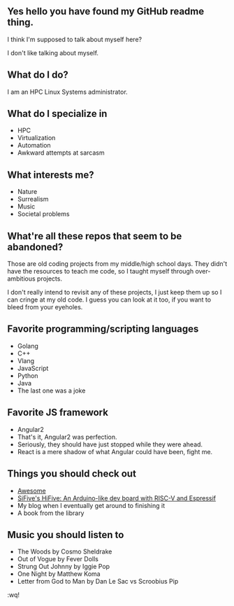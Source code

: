 ## Yes hello you have found my GitHub readme thing.

I think I'm supposed to talk about myself here?

I don't like talking about myself.

## What do I do?

I am an HPC Linux Systems administrator.

## What do I specialize in

* HPC
* Virtualization
* Automation
* Awkward attempts at sarcasm

## What interests me?

* Nature
* Surrealism
* Music
* Societal problems

## What're all these repos that seem to be abandoned?

Those are old coding projects from my middle/high school days.  They didn't have the resources to teach me code, so I taught myself through over-ambitious projects.

I don't really intend to revisit any of these projects, I just keep them up so I can cringe at my old code.  I guess you can look at it too, if you want to bleed from your eyeholes.

## Favorite programming/scripting languages

* Golang
* C++
* Vlang
* JavaScript
* Python
* Java
* The last one was a joke

## Favorite JS framework

* Angular2
* That's it, Angular2 was perfection.
* Seriously, they should have just stopped while they were ahead.
* React is a mere shadow of what Angular could have been, fight me.

## Things you should check out

* [Awesome](https://github.com/sindresorhus/awesome)
* [SiFive's HiFive: An Arduino-like dev board with RISC-V and Espressif](https://www.sifive.com/boards/hifive1-rev-b)
* My blog when I eventually get around to finishing it
* A book from the library

## Music you should listen to

* The Woods by Cosmo Sheldrake
* Out of Vogue by Fever Dolls
* Strung Out Johnny by Iggie Pop
* One Night by Matthew Koma
* Letter from God to Man by Dan Le Sac vs Scroobius Pip

:wq!
